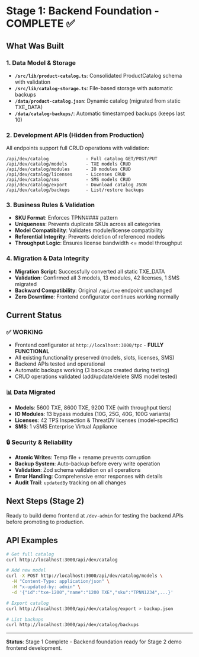 # Stage 1: Backend Foundation - COMPLETE ✅

## What Was Built

### 1. Data Model & Storage
- **`/src/lib/product-catalog.ts`**: Consolidated ProductCatalog schema with validation
- **`/src/lib/catalog-storage.ts`**: File-based storage with automatic backups
- **`/data/product-catalog.json`**: Dynamic catalog (migrated from static TXE_DATA)
- **`/data/catalog-backups/`**: Automatic timestamped backups (keeps last 10)

### 2. Development APIs (Hidden from Production)
All endpoints support full CRUD operations with validation:

```
/api/dev/catalog              - Full catalog GET/POST/PUT
/api/dev/catalog/models       - TXE models CRUD
/api/dev/catalog/modules      - IO modules CRUD  
/api/dev/catalog/licenses     - Licenses CRUD
/api/dev/catalog/sms          - SMS models CRUD
/api/dev/catalog/export       - Download catalog JSON
/api/dev/catalog/backups      - List/restore backups
```

### 3. Business Rules & Validation
- **SKU Format**: Enforces TPNN#### pattern
- **Uniqueness**: Prevents duplicate SKUs across all categories
- **Model Compatibility**: Validates module/license compatibility
- **Referential Integrity**: Prevents deletion of referenced models
- **Throughput Logic**: Ensures license bandwidth <= model throughput

### 4. Migration & Data Integrity
- **Migration Script**: Successfully converted all static TXE_DATA
- **Validation**: Confirmed all 3 models, 13 modules, 42 licenses, 1 SMS migrated
- **Backward Compatibility**: Original `/api/txe` endpoint unchanged
- **Zero Downtime**: Frontend configurator continues working normally

## Current Status

### ✅ WORKING
- Frontend configurator at `http://localhost:3000/tpc` - **FULLY FUNCTIONAL**
- All existing functionality preserved (models, slots, licenses, SMS)
- Backend APIs tested and operational
- Automatic backups working (3 backups created during testing)
- CRUD operations validated (add/update/delete SMS model tested)

### 📊 Data Migrated
- **Models**: 5600 TXE, 8600 TXE, 9200 TXE (with throughput tiers)
- **IO Modules**: 13 bypass modules (10G, 25G, 40G, 100G variants)
- **Licenses**: 42 TPS Inspection & ThreatDV licenses (model-specific)
- **SMS**: 1 vSMS Enterprise Virtual Appliance

### 🔒 Security & Reliability
- **Atomic Writes**: Temp file + rename prevents corruption
- **Backup System**: Auto-backup before every write operation
- **Validation**: Zod schema validation on all operations
- **Error Handling**: Comprehensive error responses with details
- **Audit Trail**: `updatedBy` tracking on all changes

## Next Steps (Stage 2)
Ready to build demo frontend at `/dev-admin` for testing the backend APIs before promoting to production.

## API Examples

```bash
# Get full catalog
curl http://localhost:3000/api/dev/catalog

# Add new model
curl -X POST http://localhost:3000/api/dev/catalog/models \
  -H "Content-Type: application/json" \
  -H "x-updated-by: admin" \
  -d '{"id":"txe-1200","name":"1200 TXE","sku":"TPNN1234",...}'

# Export catalog
curl http://localhost:3000/api/dev/catalog/export > backup.json

# List backups
curl http://localhost:3000/api/dev/catalog/backups
```

---
**Status**: Stage 1 Complete - Backend foundation ready for Stage 2 demo frontend development.
